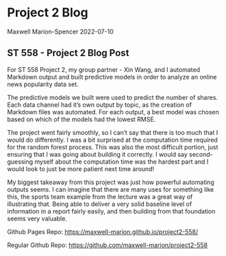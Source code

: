 Project 2 Blog
================
Maxwell Marion-Spencer
2022-07-10

## ST 558 - Project 2 Blog Post

For ST 558 Project 2, my group partner - Xin Wang, and I automated
Markdown output and built predictive models in order to analyze an
online news popularity data set.

The predictive models we built were used to predict the number of
shares. Each data channel had it’s own output by topic, as the creation
of Markdown files was automated. For each output, a best model was
chosen based on which of the models had the lowest RMSE.

The project went fairly smoothly, so I can’t say that there is too much
that I would do differently. I was a bit surprised at the computation
time required for the random forest process. This was also the most
difficult portion, just ensuring that I was going about building it
correctly. I would say second-guessing myself about the computation time
was the hardest part and I would look to just be more patient next time
around!

My biggest takeaway from this project was just how powerful automating
outputs seems. I can imagine that there are many uses for something like
this, the sports team example from the lecture was a great way of
illustrating that. Being able to deliver a very solid baseline level of
information in a report fairly easily, and then building from that
foundation seems very valuable.

Github Pages Repo: <https://maxwell-marion.github.io/project2-558/>

Regular Github Repo: <https://github.com/maxwell-marion/project2-558>
